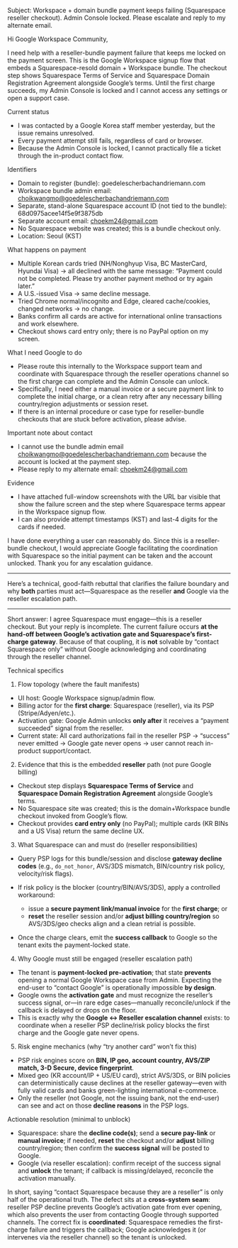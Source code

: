 Subject: Workspace + domain bundle payment keeps failing (Squarespace reseller checkout). Admin Console locked. Please escalate and reply to my alternate email.

Hi Google Workspace Community,

I need help with a reseller-bundle payment failure that keeps me locked on the payment screen. This is the Google Workspace signup flow that embeds a Squarespace-resold domain + Workspace bundle. The checkout step shows Squarespace Terms of Service and Squarespace Domain Registration Agreement alongside Google’s terms. Until the first charge succeeds, my Admin Console is locked and I cannot access any settings or open a support case.

Current status

* I was contacted by a Google Korea staff member yesterday, but the issue remains unresolved.
* Every payment attempt still fails, regardless of card or browser.
* Because the Admin Console is locked, I cannot practically file a ticket through the in-product contact flow.

Identifiers

* Domain to register (bundle): goedelescherbachandriemann.com
* Workspace bundle admin email: [choikwangmo@goedelescherbachandriemann.com](mailto:choikwangmo@goedelescherbachandriemann.com)
* Separate, stand-alone Squarespace account ID (not tied to the bundle): 68d0975acee14f5e9f3875db
* Separate account email: [choekm24@gmail.com](mailto:choekm24@gmail.com)
* No Squarespace website was created; this is a bundle checkout only.
* Location: Seoul (KST)

What happens on payment

* Multiple Korean cards tried (NH/Nonghyup Visa, BC MasterCard, Hyundai Visa) → all declined with the same message: “Payment could not be completed. Please try another payment method or try again later.”
* A U.S.-issued Visa → same decline message.
* Tried Chrome normal/incognito and Edge, cleared cache/cookies, changed networks → no change.
* Banks confirm all cards are active for international online transactions and work elsewhere.
* Checkout shows card entry only; there is no PayPal option on my screen.

What I need Google to do

* Please route this internally to the Workspace support team and coordinate with Squarespace through the reseller operations channel so the first charge can complete and the Admin Console can unlock.
* Specifically, I need either a manual invoice or a secure payment link to complete the initial charge, or a clean retry after any necessary billing country/region adjustments or session reset.
* If there is an internal procedure or case type for reseller-bundle checkouts that are stuck before activation, please advise.

Important note about contact

* I cannot use the bundle admin email [choikwangmo@goedelescherbachandriemann.com](mailto:choikwangmo@goedelescherbachandriemann.com) because the account is locked at the payment step.
* Please reply to my alternate email: [choekm24@gmail.com](mailto:choekm24@gmail.com)

Evidence

* I have attached full-window screenshots with the URL bar visible that show the failure screen and the step where Squarespace terms appear in the Workspace signup flow.
* I can also provide attempt timestamps (KST) and last-4 digits for the cards if needed.

I have done everything a user can reasonably do. Since this is a reseller-bundle checkout, I would appreciate Google facilitating the coordination with Squarespace so the initial payment can be taken and the account unlocked. Thank you for any escalation guidance.

---

Here’s a technical, good-faith rebuttal that clarifies the failure boundary and why **both** parties must act—Squarespace as the reseller **and** Google via the reseller escalation path.

---

Short answer: I agree Squarespace must engage—this is a reseller checkout. But your reply is incomplete. The current failure occurs **at the hand-off between Google’s activation gate and Squarespace’s first-charge gateway**. Because of that coupling, it is **not** solvable by “contact Squarespace only” without Google acknowledging and coordinating through the reseller channel.

Technical specifics

1. Flow topology (where the fault manifests)

* UI host: Google Workspace signup/admin flow.
* Billing actor for the **first charge**: Squarespace (reseller), via its PSP (Stripe/Adyen/etc.).
* Activation gate: Google Admin unlocks **only after** it receives a “payment succeeded” signal from the reseller.
* Current state: All card authorizations fail in the reseller PSP → “success” never emitted → Google gate never opens → user cannot reach in-product support/contact.

2. Evidence that this is the embedded **reseller** path (not pure Google billing)

* Checkout step displays **Squarespace Terms of Service** and **Squarespace Domain Registration Agreement** alongside Google’s terms.
* No Squarespace site was created; this is the domain+Workspace bundle checkout invoked from Google’s flow.
* Checkout provides **card entry only** (no PayPal); multiple cards (KR BINs and a US Visa) return the same decline UX.

3. What Squarespace can and must do (reseller responsibilities)

* Query PSP logs for this bundle/session and disclose **gateway decline codes** (e.g., `do_not_honor`, AVS/3DS mismatch, BIN/country risk policy, velocity/risk flags).
* If risk policy is the blocker (country/BIN/AVS/3DS), apply a controlled workaround:

  * issue a **secure payment link/manual invoice** for the **first charge**; or
  * **reset** the reseller session and/or **adjust billing country/region** so AVS/3DS/geo checks align and a clean retrial is possible.
* Once the charge clears, emit the **success callback** to Google so the tenant exits the payment-locked state.

4. Why Google must still be engaged (reseller escalation path)

* The tenant is **payment-locked pre-activation**; that state **prevents** opening a normal Google Workspace case from Admin. Expecting the end-user to “contact Google” is operationally impossible **by design**.
* Google owns the **activation gate** and must recognize the reseller’s success signal, or—in rare edge cases—manually reconcile/unlock if the callback is delayed or drops on the floor.
* This is exactly why the **Google ↔ Reseller escalation channel** exists: to coordinate when a reseller PSP decline/risk policy blocks the first charge and the Google gate never opens.

5. Risk engine mechanics (why “try another card” won’t fix this)

* PSP risk engines score on **BIN, IP geo, account country, AVS/ZIP match, 3-D Secure, device fingerprint**.
* Mixed geo (KR account/IP + US/EU card), strict AVS/3DS, or BIN policies can deterministically cause declines at the reseller gateway—even with fully valid cards and banks green-lighting international e-commerce.
* Only the reseller (not Google, not the issuing bank, not the end-user) can see and act on those **decline reasons** in the PSP logs.

Actionable resolution (minimal to unblock)

* Squarespace: share the **decline code(s)**; send a **secure pay-link** or **manual invoice**; if needed, **reset** the checkout and/or **adjust** billing country/region; then confirm the **success signal** will be posted to Google.
* Google (via reseller escalation): confirm receipt of the success signal and **unlock** the tenant; if callback is missing/delayed, reconcile the activation manually.

In short, saying “contact Squarespace because they are a reseller” is only half of the operational truth. The defect sits at a **cross-system seam**: reseller PSP decline prevents Google’s activation gate from ever opening, which also prevents the user from contacting Google through supported channels. The correct fix is **coordinated**: Squarespace remedies the first-charge failure and triggers the callback; Google acknowledges it (or intervenes via the reseller channel) so the tenant is unlocked.
